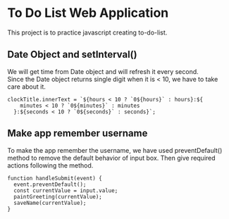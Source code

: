# To Do List Web Application

This project is to practice javascript creating to-do-list.

## Date Object and setInterval()

We will get time from Date object and will refresh it every second.  
Since the Date object returns single digit when it is < 10, we have to take care about it.

```
clockTitle.innerText = `${hours < 10 ? `0${hours}` : hours}:${
    minutes < 10 ? `0${minutes}` : minutes
  }:${seconds < 10 ? `0${seconds}` : seconds}`;
```

## Make app remember username

To make the app remember the username, we have used preventDefault() method to remove the default behavior of input box. Then give required actions following the method.

```
function handleSubmit(event) {
  event.preventDefault();
  const currentValue = input.value;
  paintGreeting(currentValue);
  saveName(currentValue);
}
```
